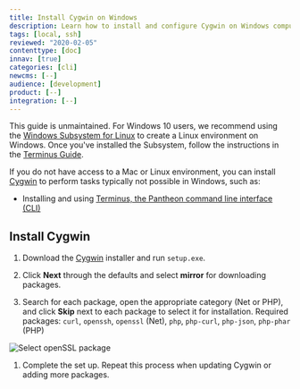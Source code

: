 ```yaml
---
title: Install Cygwin on Windows
description: Learn how to install and configure Cygwin on Windows computers for Pantheon sites.
tags: [local, ssh]
reviewed: "2020-02-05"
contenttype: [doc]
innav: [true]
categories: [cli]
newcms: [--]
audience: [development]
product: [--]
integration: [--]
---
```


<Alert title="Warning" type="danger" >

This guide is unmaintained. For Windows 10 users, we recommend using the [Windows Subsystem for Linux](https://docs.microsoft.com/en-us/windows/wsl/install-win10) to create a Linux environment on Windows. Once you've installed the Subsystem, follow the instructions in the [Terminus Guide](/terminus/install/).

</Alert>

If you do not have access to a Mac or Linux environment, you can install [Cygwin](https://cygwin.com/) to perform tasks typically not possible in Windows, such as:

* Installing and using [Terminus, the Pantheon command line interface (CLI)](https://github.com/pantheon-systems/cli)

## Install Cygwin

1. Download the [Cygwin](https://cygwin.com/install.html) installer and run `setup.exe`.

1. Click **Next** through the defaults and select **mirror** for downloading packages.

1. Search for each package, open the appropriate category (Net or PHP), and click **Skip** next to each package to select it for installation. Required packages: `curl`, `openssh`, `openssl` (Net), `php`, `php-curl`, `php-json`, `php-phar` (PHP)

  ![Select openSSL package](../images/cygwin-select-packages.png)

1. Complete the set up. Repeat this process when updating Cygwin or adding more packages.
